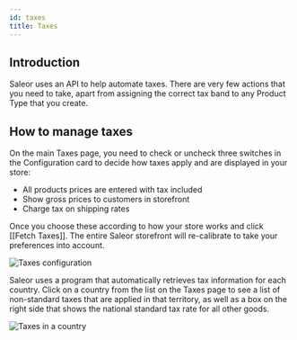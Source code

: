 ```yaml
---
id: taxes
title: Taxes
---
```

## Introduction

Saleor uses an API to help automate taxes. There are very few actions that you need to take, apart from assigning the correct tax band to any Product Type that you create. 

## How to manage taxes

On the main Taxes page, you need to check or uncheck three switches in the Configuration card to decide how taxes apply and are displayed in your store:

- All products prices are entered with tax included
- Show gross prices to customers in storefront
- Charge tax on shipping rates

Once you choose these according to how your store works and click [[Fetch&nbsp;Taxes]]. The entire Saleor storefront will re-calibrate to take your preferences into account.

![Taxes configuration](assets/dashboard-config/config10.JPG)

Saleor uses a program that automatically retrieves tax information for each country. Click on a country from the list on the Taxes page to see a list of non-standard taxes that are applied in that territory, as well as a box on the right side that shows the national standard tax rate for all other goods.

![Taxes in a country](assets/dashboard-config/config11.JPG)
